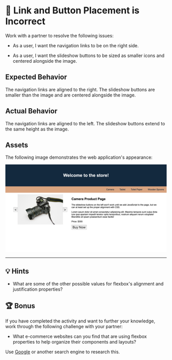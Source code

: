 # 🐛 Link and Button Placement is Incorrect

Work with a partner to resolve the following issues:

* As a user, I want the navigation links to be on the right side.

* As a user, I want the slideshow buttons to be sized as smaller icons and centered alongside the image.

## Expected Behavior

The navigation links are aligned to the right. The slideshow buttons are smaller than the image and are centered alongside the image.

## Actual Behavior

The navigation links are aligned to the left. The slideshow buttons extend to the same height as the image.

## Assets

The following image demonstrates the web application's appearance:

![The navigation links are aligned to the right, and the slideshow buttons are center aligned.](./Images/01-product-page.png)

---

## 💡 Hints

* What are some of the other possible values for flexbox's alignment and justification properties?

## 🏆 Bonus

If you have completed the activity and want to further your knowledge, work through the following challenge with your partner:

* What e-commerce websites can you find that are using flexbox properties to help organize their components and layouts?

Use [Google](https://www.google.com) or another search engine to research this.
